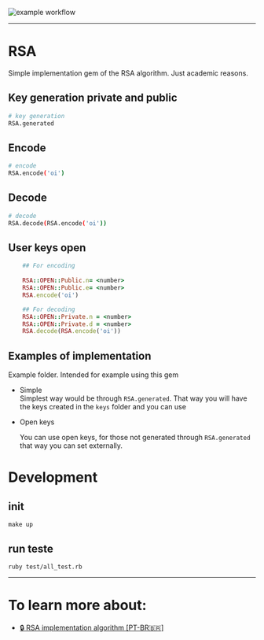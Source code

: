 ![example workflow](https://github.com/Dayanfreitas/RSA/actions/workflows/main.yml/badge.svg)

<hr/>

# RSA
Simple implementation gem of the RSA algorithm. Just academic reasons.

## Key generation private and public
```bash
# key generation
RSA.generated 
```
## Encode
```bash
# encode
RSA.encode('oi') 
```
## Decode
```bash
# decode
RSA.decode(RSA.encode('oi')) 
```

## User keys open
```ruby
    ## For encoding
    
    RSA::OPEN::Public.n= <number>
    RSA::OPEN::Public.e= <number>
    RSA.encode('oi')

    ## For decoding    
    RSA::OPEN::Private.n = <number>
    RSA::OPEN::Private.d = <number>
    RSA.decode(RSA.encode('oi'))
```


## Examples of implementation
Example folder. Intended for example using this gem

* Simple  
    Simplest way would be through ```RSA.generated```. That way you will have the keys created in the ```keys``` folder and you can use

* Open keys 

    You can use open keys, for those not generated through ```RSA.generated``` that way you can set externally.

# Development

## init
    make up

## run teste
    ruby test/all_test.rb

***

# To learn more about:  
* [🔒 RSA implementation algorithm [PT-BR🇧🇷]](https://github.com/Dayanfreitas/RSA/blob/master/doc/rsa_algorithm_pt_br.md) 
